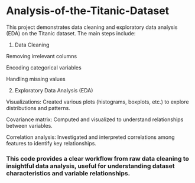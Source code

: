 # Analysis-of-the-Titanic-Dataset

This project demonstrates data cleaning and exploratory data analysis (EDA) on the Titanic dataset. The main steps include:

1. Data Cleaning

Removing irrelevant columns

Encoding categorical variables

Handling missing values

2. Exploratory Data Analysis (EDA)

Visualizations: Created various plots (histograms, boxplots, etc.) to explore distributions and patterns.

Covariance matrix: Computed and visualized to understand relationships between variables.

Correlation analysis: Investigated and interpreted correlations among features to identify key relationships.

### This code provides a clear workflow from raw data cleaning to insightful data analysis, useful for understanding dataset characteristics and variable relationships.
